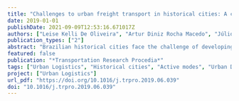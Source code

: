 ```yaml
---
title: "Challenges to urban freight transport in historical cities: A case study for Sabará (Brazil)"
date: 2019-01-01
publishDate: 2021-09-09T12:53:16.671017Z
authors: ["Leise Kelli De Oliveira", "Artur Diniz Rocha Macedo", "Júlio Cesar Lobo Sampaio", "Tiago De Paula Mendes De Oliveira", "Renata Lúcia Magalhães De Oliveira", "José Geraldo Vidal Vieira"]
publication_types: ["2"]
abstract: "Brazilian historical cities face the challenge of developing urban mobility plans, preserving the historical and cultural heritage and preserving the original urban characteristics. A plausible solution to reduce the impacts of the flow of goods in historical cities is to investigate different deliveries systems to reduce the externalities of this activity. This paper presents the results of a survey that identified the factors involved in the implementation of an Urban Distribution Centre (UDC) in Sabará (Brazil), considering modes non-motorized to perform the delivery in historic centres. For this, we identified the perception of retailers concerning historical and technical attributes. We analysed the data using descriptive statistics. The results indicate that lack of attractiveness of UDC, considering the point of view of retailers located in historic city centre. However, we identify the need to explore solutions for urban delivery in Brazilian historical cities to preserve historic heritage."
featured: false
publication: "*Transportation Research Procedia*"
tags: ["Urban Logistics", "Historical cities", "Active modes", "Urban Distribution Centre"]
project: ["Urban Logistics"]
url_pdf: "https://doi.org/10.1016/j.trpro.2019.06.039"
doi: "10.1016/j.trpro.2019.06.039"
---
```


